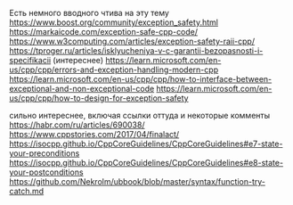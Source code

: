Есть немного вводного чтива на эту тему
  https://www.boost.org/community/exception_safety.html 
  https://markaicode.com/exception-safe-cpp-code/
  https://www.w3computing.com/articles/exception-safety-raii-cpp/
  https://tproger.ru/articles/isklyucheniya-v-c-garantii-bezopasnosti-i-specifikacii (интереснее)
  https://learn.microsoft.com/en-us/cpp/cpp/errors-and-exception-handling-modern-cpp
  https://learn.microsoft.com/en-us/cpp/cpp/how-to-interface-between-exceptional-and-non-exceptional-code
  https://learn.microsoft.com/en-us/cpp/cpp/how-to-design-for-exception-safety

сильно интереснее, включая ссылки оттуда и некоторые комменты
  https://habr.com/ru/articles/690038/ 
  https://www.cppstories.com/2017/04/finalact/
  https://isocpp.github.io/CppCoreGuidelines/CppCoreGuidelines#e7-state-your-preconditions
  https://isocpp.github.io/CppCoreGuidelines/CppCoreGuidelines#e8-state-your-postconditions
  https://github.com/Nekrolm/ubbook/blob/master/syntax/function-try-catch.md 
